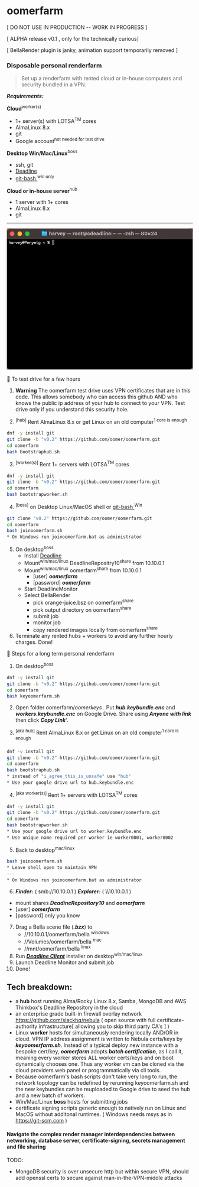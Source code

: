 # oomerfarm

[ DO NOT USE IN PRODUCTION -- WORK IN PROGRESS ]

[ ALPHA release v0.1 , only for the technically curious]

[ BellaRender plugin is janky, animation support temporarily removed ]

### Disposable personal renderfarm
>Set up a renderfarm with rented cloud or in-house computers and security bundled in a VPN.

***Requirements:***

**Cloud**<sup>worker(s)</sup>
- 1+ server(s) with LOTSA<sup>TM</sup> cores
- AlmaLinux 8.x 
- git
- Google account<sup>not needed for test drive</sup>

**Desktop Win/Mac/Linux**<sup>boss</sup>
- ssh, git 
- [ Deadline ]( https://awsthinkbox.com )
- [ git-bash ]( https://git-scm.com )<sup>win only</sup>

**Cloud or in-house server**<sup>hub</sup>
- 1 server with 1+ cores
- AlmaLinux 8.x 
- git

---

![image](./img/bootstraphub.gif )

 📘 To test drive for a few hours

1. **Warning** The oomerfarm test drive uses VPN certificates that are in this code. This allows somebody who can access this github AND who knows the public ip address of your hub to connect to your VPN. Test drive only if you understand this security hole. 

2. <sup>[hub]</sup> Rent AlmaLinux 8.x or get Linux on an old computer<sup>1 core is enough</sup>

```sh
dnf -y install git
git clone -b "v0.2" https://github.com/oomer/oomerfarm.git
cd oomerfarm 
bash bootstraphub.sh
```
3. <sup>[worker(s)]</sup> Rent 1+ servers with LOTSA<sup>TM</sup> cores

```sh
dnf -y install git
git clone -b "v0.2" https://github.com/oomer/oomerfarm.git
cd oomerfarm 
bash bootstrapworker.sh
```

4. <sup>[boss]</sup> on Desktop Linux/MacOS shell or [ git-bash ]( https://git-scm.com )<sup>Win</sup>
```sh
git clone "v0.2" https://github.com/oomer/oomerfarm.git
cd oomerfarm 
bash joinoomerfarm.sh
* On Windows run joinoomerfarm.bat as administrator
```
5. On desktop<sup>boss</sup>
    - Install [ Deadline ]( https://awsthinkbox.com )
    - Mount<sup>win/mac/linux</sup> DeadlineRepositry10<sup>share</sup> from 10.10.0.1 
    - Mount<sup>win/mac/linux</sup> oomerfarm<sup>share</sup> from 10.10.0.1
        - [user] ***oomerfarm***
        - [password] ***oomerfarm***
    - Start DeadlineMonitor
    - Select BellaRender 
        - pick orange-juice.bsz on oomerfarm<sup>share</sup>
        - pick output directory on oomerfarm<sup>share</sup>
        - submit job
        - monitor job
        - copy rendered images locally from oomerfarm<sup>share</sup>
6. Terminate any rented hubs + workers to avoid any further hourly charges. Done!

 📘 Steps for a long term personal renderfarm

1. On desktop<sup>boss</sup>

```sh
dnf -y install git
git clone -b "v0.2" https://github.com/oomer/oomerfarm.git
cd oomerfarm 
bash keyoomerfarm.sh
```

2. Open folder oomerfarm/_oomerkeys_ . Put ***hub.keybundle.enc*** and ***workers.keybundle.enc*** on Google Drive. Share using ***Anyone with link*** then click ***Copy Link***'. 

3. <sup>[aka hub]</sup> Rent AlmaLinux 8.x or get Linux on an old computer<sup>1 core is enough</sup>

```sh
dnf -y install git
git clone -b "v0.2" https://github.com/oomer/oomerfarm.git
cd oomerfarm 
bash bootstraphub.sh
* instead of "i_agree_this_is_unsafe" use "hub"
* Use your google drive url to hub.keybundle.enc
```
4. <sup>[aka worker(s)]</sup> Rent 1+ servers with LOTSA<sup>TM</sup> cores

```sh
dnf -y install git
git clone -b "v0.2" https://github.com/oomer/oomerfarm.git
cd oomerfarm 
bash bootstrapworker.sh
* Use your google drive url to worker.keybundle.enc
* Use unique name required per worker ie worker0001, worker0002 
```
5. Back to desktop<sup>mac/linux</sup>
```sh
bash joinoomerfarm.sh
* Leave shell open to maintain VPN
---
* On Windows run joinoomerfarm.bat as administrator
```
6. ***Finder:*** ( smb://10.10.0.1 )
***Explorer:*** ( \\\\10.10.0.1 )
 - mount shares ***DeadineRepository10*** and ***oomerfarm***
 - [user] ***oomerfarm***
 - [password] only you know
7. Drag a Bella scene file (***.bzx***) to 
    - //10.10.0.1/oomerfarm/bella <sup>windows</sup>
    - //Volumes/oomerfarm/bella <sup>mac</sup>
    - //mnt/oomerfarm/bella <sup>linux</sup>
8. Run [***Deadline Client***](https://awsthinkbox.com) installer on desktop<sup>win/mac/linux</sup>
9. Launch Deadline Monitor and submit job
10. Done!

## Tech breakdown:
-  a **hub** host running Alma/Rocky Linux 8.x, Samba, MongoDB and AWS Thinkbox's Deadline Repository in the cloud
- an enterprise grade built-in firewall overlay network https://github.com/slackhq/nebula ( open source with full certificate-authority infrastructure[ allowing you to skip third party CA's ] )
- Linux **worker** hosts for simultaneously rendering locally AND/OR in cloud. VPN IP address assignment is written to Nebula certs/keys by ***keyoomerfarm.sh***. Instead of a typical deploy new instance with a bespoke cert/key, ***oomerfarm*** adopts ***batch certification***, as I call it, meaning every worker stores ALL worker certs/keys and on boot dynamically chooses one. Thus any worker vm can be cloned via the cloud providers web panel or programmatically via cli tools.
- Because oomerfarm's bash scripts don't take very long to run, the network topology can be redefined by rerunning keyoomerfarm.sh and the new keybundles can be reuploaded to Google drive to seed the hub and a new batch of workers.
- Win/Mac/Linux **boss** hosts for submitting jobs
- certificate signing scripts generic enough to natively run on Linux and MacOS without additonal runtimes.
( Windows needs msys as in https://git-scm.com )

#### Navigate the complex render manager interdependencies between networking, database server, certificate-signing, secrets management and file sharing


TODO:
- MongoDB security is over unsecure http but within secure VPN, should add openssl certs to secure against man-in-the-VPN-middle attacks
